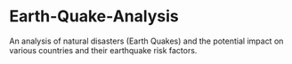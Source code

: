 # Earth-Quake-Analysis
An analysis of natural disasters (Earth Quakes) and the potential impact on various countries and their earthquake risk factors.   
